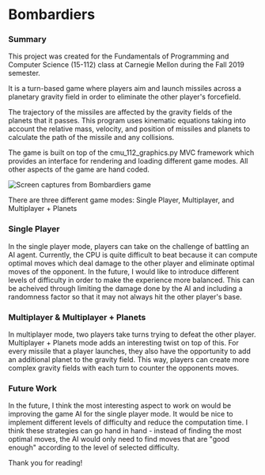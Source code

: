 # Bombardiers

### Summary

This project was created for the Fundamentals of Programming and Computer Science (15-112)
class at Carnegie Mellon during the Fall 2019 semester.

It is a turn-based game where players aim and launch missiles across a planetary gravity field in order to eliminate the other player's forcefield.

The trajectory of the missiles are affected by the gravity fields of the planets that it passes. This program uses kinematic equations taking into account the relative mass, velocity, and position of missiles and planets to calculate the path of the missile and any collisions.

The game is built on top of the cmu_112_graphics.py MVC framework which provides an interface for rendering and loading different game modes. All other aspects of the game are hand coded.

![Screen captures from Bombardiers game]()

There are three different game modes: Single Player, Multiplayer, and Multiplayer + Planets

### Single Player

In the single player mode, players can take on the challenge of battling an AI agent. Currently, the CPU is quite difficult to beat because it can compute optimal moves which deal damage to the other player and eliminate optimal moves of the opponent. In the future, I would like to introduce different levels of difficulty in order to make the experience more balanced. This can be acheived through limiting the damage done by the AI and including a randomness factor so that it may not always hit the other player's base.

### Multiplayer & Multiplayer + Planets

In multiplayer mode, two players take turns trying to defeat the other player. Multiplayer + Planets mode adds an interesting twist on top of this. For every missile that a player launches, they also have the opportunity to add an additional planet to the gravity field. This way, players can create more complex gravity fields with each turn to counter the opponents moves.

### Future Work

In the future, I think the most interesting aspect to work on would be improving the game AI for the single player mode. It would be nice to implement different levels of difficulty and reduce the computation time. I think these strategies can go hand in hand - instead of finding the most optimal moves, the AI would only need to find moves that are "good enough" according to the level of selected difficulty.

Thank you for reading!
